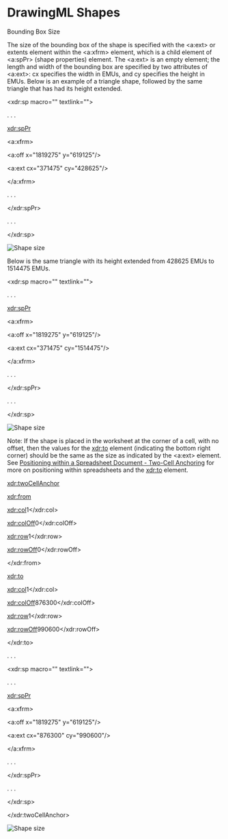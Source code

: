 # DrawingML Shapes

Bounding Box Size

The size of the bounding box of the shape is specified with the <a:ext> or extents element within the <a:xfrm> element, which is a child element of <a:spPr> (shape properties) element. The <a:ext> is an empty element; the length and width of the bounding box are specified by two attributes of <a:ext>: cx specifies the width in EMUs, and cy specifies the height in EMUs. Below is an example of a triangle shape, followed by the same triangle that has had its height extended.

<xdr:sp macro="" textlink="">

. . .

<xdr:spPr>

<a:xfrm>

<a:off x="1819275" y="619125"/>

<a:ext cx="371475" cy="428625"/>

</a:xfrm>

. . .

</xdr:spPr>

. . .

</xdr:sp>

![Shape size](drwImages\drwSp-size1.gif)

Below is the same triangle with its height extended from 428625 EMUs to 1514475 EMUs.

<xdr:sp macro="" textlink="">

. . .

<xdr:spPr>

<a:xfrm>

<a:off x="1819275" y="619125"/>

<a:ext cx="371475" cy="1514475"/>

</a:xfrm>

. . .

</xdr:spPr>

. . .

</xdr:sp>

![Shape size](drwImages\drwSp-size2.gif)

Note: If the shape is placed in the worksheet at the corner of a cell, with no offset, then the values for the <xdr:to> element (indicating the bottom right corner) should be the same as the size as indicated by the <a:ext> element. See [Positioning within a Spreadsheet Document - Two-Cell Anchoring](drwPicInSpread-twoCell.md) for more on positioning within spreadsheets and the <xdr:to> element.

<xdr:twoCellAnchor>

<xdr:from>

<xdr:col>1</xdr:col>

<xdr:colOff>0</xdr:colOff>

<xdr:row>1</xdr:row>

<xdr:rowOff>0</xdr:rowOff>

</xdr:from>

<xdr:to>

<xdr:col>1</xdr:col>

<xdr:colOff>876300</xdr:colOff>

<xdr:row>1</xdr:row>

<xdr:rowOff>990600</xdr:rowOff>

</xdr:to>

. . .

<xdr:sp macro="" textlink="">

. . .

<xdr:spPr>

<a:xfrm>

<a:off x="1819275" y="619125"/>

<a:ext cx="876300" cy="990600"/>

</a:xfrm>

. . .

</xdr:spPr>

. . .

</xdr:sp>

</xdr:twoCellAnchor>

![Shape size](drwImages\drwSp-size3.gif)
